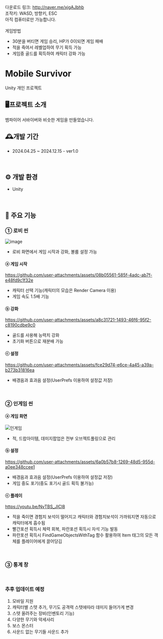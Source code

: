 다운로드 링크: <http://naver.me/xjgAJbhb> <br>
조작키: WASD, 방향키, ESC <br>
아직 컴퓨터로만 가능합니다. <br><br>
게임방법
 - 30분을 버티면 게임 승리, HP가 0이되면 게임 패배
 - 적을 죽여서 레벨업하여 무기 획득 가능
 - 게임중 골드를 획득하여 캐릭터 강화 가능

# Mobile Survivor
Unity 개인 프로젝트
<br>

## 🖥프로젝트 소개
뱀파이어 서바이버와 비슷한 게임을 만들었습니다.
<br>

## 🕰개발 기간
- 2024.04.25 ~ 2024.12.15 - ver1.0
<br>

## ⚙ 개발 환경
- Unity
<br>

## 📌 주요 기능
### ① 로비 씬
![image](https://github.com/user-attachments/assets/eea3431e-edb3-4c0f-b39c-580432304624)

 - 로비 화면에서 게임 시작과 강화, 볼륨 설정 가능

#### ⓐ 게임 시작

https://github.com/user-attachments/assets/08b05561-585f-4adc-ab7f-e48fd9c1f32e

 - 캐릭터 선택 기능(캐릭터의 모습은 Render Camera 이용)
 - 게임 속도 1.5배 기능

#### ⓑ 강화

https://github.com/user-attachments/assets/a8c31721-1493-46f6-95f2-c8190cdbe9c0

 - 골드를 사용해 능력치 강화
 - 초기화 버튼으로 재분배 가능

#### ⓒ 설정

https://github.com/user-attachments/assets/fce29d74-e6ce-4a45-a39a-b273b31816ea

 - 배경음과 효과음 설정(UserPrefs 이용하여 설정값 저장)

<br>

### ② 인게임 씬

#### ⓐ 게임 화면
![인게임](https://github.com/user-attachments/assets/d63d889f-b8f2-4227-977d-e6f488184509)

 - 적, 드랍아이템, 데미지팝업은 전부 오브젝트풀링으로 관리

#### ⓑ 설정

https://github.com/user-attachments/assets/6a0b57b8-1269-48d5-955d-a0ee348ccee1

 - 배경음과 효과음 설정(UserPrefs 이용하여 설정값 저장)
 - 게임 중도 포기(중도 포기시 골드 획득 불가능)

#### ⓒ 플레이
https://youtu.be/NvTBS_JlCl8
 - 적을 죽이면 경험치 보석이 떨어지고 캐릭터와 경험치보석이 가까워지면 자동으로 캐릭터에게 흡수됨
 - 빨간포션 획득시 체력 회복, 파란포션 획득시 자석 기능 발동
 - 파란포션 획득시 FindGameObjectsWithTag 함수 활용하여 Item 태그의 모든 객체를 플레이어에게 끌어당김

<br>

### ③ 통계 창
<br>

### 추후 업데이트 예정
1. 모바일 지원
2. 캐릭터별 스텟 추가, 무기도 공격력 스텟에따라 데미지 들어가게 변경
3. 스텟 올려주는 장비(인벤토리 기능)
4. 다양한 무기와 악세사리
6. 보스 몬스터
7. 사운드 없는 무기들 사운드 추가
